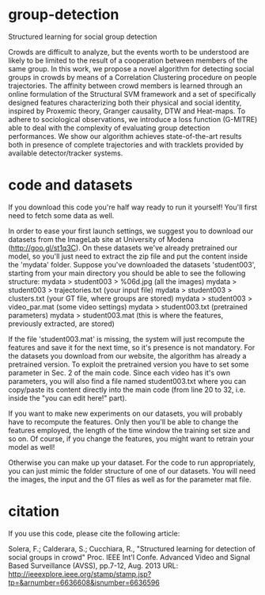 group-detection
===============

Structured learning for social group detection

Crowds are difficult to analyze, but the events worth to be understood are likely to be limited to the result of a cooperation between members of the same group.
In this work, we propose a novel algorithm for detecting social groups in crowds by means of a Correlation Clustering procedure on people trajectories. The affinity between crowd members is learned through an online formulation of the Structural SVM framework and a set of specifically designed features characterizing both their physical and social identity, inspired by Proxemic theory, Granger causality, DTW and Heat-maps. To adhere to sociological observations, we introduce a loss function (G-MITRE) able to deal with the complexity of evaluating group detection performances. We show our algorithm achieves state-of-the-art results both in presence of complete trajectories and with tracklets provided by available detector/tracker systems.

code and datasets
=================

If you download this code you're half way ready to run it yourself! You'll first need to fetch some data as well.

In order to ease your first launch settings, we suggest you to download our datasets from the ImageLab site at University of Modena (http://goo.gl/st1q3C). On these datasets we've already pretrained our model, so you'll just need to extract the zip file and put the content inside the 'mydata' folder. Suppose you've downloaded the datasets 'student003', starting from your main directory you should be able to see the following structure:
mydata > student003 > %06d.jpg (all the images)
mydata > student003 > trajectories.txt (your input file)
mydata > student003 > clusters.txt (your GT file, where groups are stored)
mydata > student003 > video_par.mat (some video settings)
mydata > student003.txt (pretrained parameters)
mydata > student003.mat (this is where the features, previously extracted, are stored)

If the file 'student003.mat' is missing, the system will just recompute the features and save it for the next time, so it's presence is not mandatory. For the datasets you download from our website, the algorithm has already a pretrained version. To exploit the pretrained version you have to set some parameter in Sec. 2 of the main code. Since each video has it's own parameters, you will also find a file named student003.txt where you can copy/paste its content directly into the main code (from line 20 to 32, i.e. inside the "you can edit here!" part).

If you want to make new experiments on our datasets, you will probably have to recompute the features. Only then you'll be able to change the features employed, the length of the time window the training set size and so on. Of course, if you change the features, you might want to retrain your model as well!

Otherwise you can make up your dataset. For the code to run appropriately, you can just mimic the folder structure of one of our datasets. You will need the images, the input and the GT files as well as for the parameter mat file.


citation
========
If you use this code, please cite the following article:

Solera, F.; Calderara, S.; Cucchiara, R., "Structured learning for detection of social groups in crowd"
Proc. IEEE Int'l Confe. Advanced Video and Signal Based Surveillance (AVSS), pp.7-12, Aug. 2013
URL: http://ieeexplore.ieee.org/stamp/stamp.jsp?tp=&arnumber=6636608&isnumber=6636596

